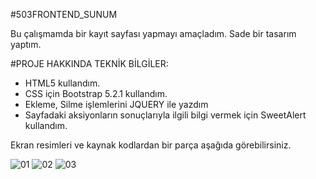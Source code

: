 #503FRONTEND_SUNUM

Bu çalışmamda bir kayıt sayfası yapmayı amaçladım. Sade bir tasarım yaptım.  


#PROJE HAKKINDA TEKNİK BİLGİLER:
- HTML5 kullandım.
- CSS için Bootstrap 5.2.1 kullandım.
- Ekleme, Silme işlemlerini JQUERY ile yazdım
- Sayfadaki aksiyonların sonuçlarıyla ilgili bilgi vermek için SweetAlert kullandım.

Ekran resimleri ve kaynak kodlardan bir parça aşağıda görebilirsiniz.


![01](https://user-images.githubusercontent.com/94163797/230551376-0a0ba71d-2a0c-4e45-9df3-fcc5f4a5bf62.png)
![02](https://user-images.githubusercontent.com/94163797/230551379-fac7c800-6a43-46d3-a21c-4fa6cc0a2662.png)
![03](https://user-images.githubusercontent.com/94163797/230551491-ed37a0dd-86d7-4a2c-97a4-23223171fc29.png)

